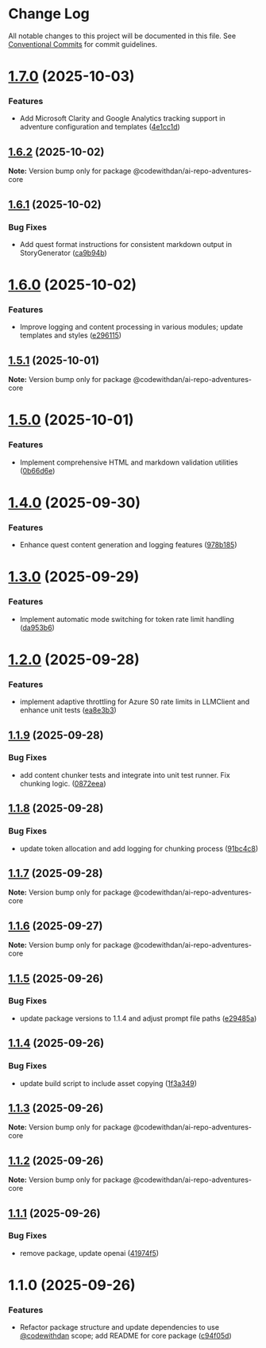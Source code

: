 # Change Log

All notable changes to this project will be documented in this file.
See [Conventional Commits](https://conventionalcommits.org) for commit guidelines.

# [1.7.0](https://github.com/danwahlin/ai-repo-adventures/compare/@codewithdan/ai-repo-adventures-core@1.6.2...@codewithdan/ai-repo-adventures-core@1.7.0) (2025-10-03)


### Features

* Add Microsoft Clarity and Google Analytics tracking support in adventure configuration and templates ([4e1cc1d](https://github.com/danwahlin/ai-repo-adventures/commit/4e1cc1d519081a54858ff341ad2378fff27f2058))





## [1.6.2](https://github.com/danwahlin/ai-repo-adventures/compare/@codewithdan/ai-repo-adventures-core@1.6.1...@codewithdan/ai-repo-adventures-core@1.6.2) (2025-10-02)

**Note:** Version bump only for package @codewithdan/ai-repo-adventures-core





## [1.6.1](https://github.com/danwahlin/ai-repo-adventures/compare/@codewithdan/ai-repo-adventures-core@1.6.0...@codewithdan/ai-repo-adventures-core@1.6.1) (2025-10-02)


### Bug Fixes

* Add quest format instructions for consistent markdown output in StoryGenerator ([ca9b94b](https://github.com/danwahlin/ai-repo-adventures/commit/ca9b94bd9d30007352f613e5a90af36998ea460c))





# [1.6.0](https://github.com/danwahlin/ai-repo-adventures/compare/@codewithdan/ai-repo-adventures-core@1.5.1...@codewithdan/ai-repo-adventures-core@1.6.0) (2025-10-02)


### Features

* Improve logging and content processing in various modules; update templates and styles ([e296115](https://github.com/danwahlin/ai-repo-adventures/commit/e2961159c148bac80b2333c607fe53e78022abd9))





## [1.5.1](https://github.com/danwahlin/ai-repo-adventures/compare/@codewithdan/ai-repo-adventures-core@1.5.0...@codewithdan/ai-repo-adventures-core@1.5.1) (2025-10-01)

**Note:** Version bump only for package @codewithdan/ai-repo-adventures-core





# [1.5.0](https://github.com/danwahlin/ai-repo-adventures/compare/@codewithdan/ai-repo-adventures-core@1.4.0...@codewithdan/ai-repo-adventures-core@1.5.0) (2025-10-01)


### Features

* Implement comprehensive HTML and markdown validation utilities ([0b66d6e](https://github.com/danwahlin/ai-repo-adventures/commit/0b66d6e30702d13454800265c69f942c1a9a39ae))





# [1.4.0](https://github.com/danwahlin/ai-repo-adventures/compare/@codewithdan/ai-repo-adventures-core@1.3.0...@codewithdan/ai-repo-adventures-core@1.4.0) (2025-09-30)


### Features

* Enhance quest content generation and logging features ([978b185](https://github.com/danwahlin/ai-repo-adventures/commit/978b185ab7abb47e64461f3b610bde0e5270e709))





# [1.3.0](https://github.com/danwahlin/ai-repo-adventures/compare/@codewithdan/ai-repo-adventures-core@1.2.0...@codewithdan/ai-repo-adventures-core@1.3.0) (2025-09-29)


### Features

* Implement automatic mode switching for token rate limit handling ([da953b6](https://github.com/danwahlin/ai-repo-adventures/commit/da953b671661a8f2876f65f23d1c9b8b84639dc3))





# [1.2.0](https://github.com/danwahlin/ai-repo-adventures/compare/@codewithdan/ai-repo-adventures-core@1.1.9...@codewithdan/ai-repo-adventures-core@1.2.0) (2025-09-28)


### Features

* implement adaptive throttling for Azure S0 rate limits in LLMClient and enhance unit tests ([ea8e3b3](https://github.com/danwahlin/ai-repo-adventures/commit/ea8e3b333b2dafc020e0e9a69ee0a77ee18f04ce))





## [1.1.9](https://github.com/danwahlin/ai-repo-adventures/compare/@codewithdan/ai-repo-adventures-core@1.1.8...@codewithdan/ai-repo-adventures-core@1.1.9) (2025-09-28)


### Bug Fixes

* add content chunker tests and integrate into unit test runner. Fix chunking logic. ([0872eea](https://github.com/danwahlin/ai-repo-adventures/commit/0872eeaaf2758fbe0a358b79a49e38d34c84ab2b))





## [1.1.8](https://github.com/danwahlin/ai-repo-adventures/compare/@codewithdan/ai-repo-adventures-core@1.1.7...@codewithdan/ai-repo-adventures-core@1.1.8) (2025-09-28)


### Bug Fixes

* update token allocation and add logging for chunking process ([91bc4c8](https://github.com/danwahlin/ai-repo-adventures/commit/91bc4c866d3709d1049f5e1cb3d802465e387d9b))





## [1.1.7](https://github.com/danwahlin/ai-repo-adventures/compare/@codewithdan/ai-repo-adventures-core@1.1.6...@codewithdan/ai-repo-adventures-core@1.1.7) (2025-09-28)

**Note:** Version bump only for package @codewithdan/ai-repo-adventures-core





## [1.1.6](https://github.com/danwahlin/ai-repo-adventures/compare/@codewithdan/ai-repo-adventures-core@1.1.5...@codewithdan/ai-repo-adventures-core@1.1.6) (2025-09-27)

**Note:** Version bump only for package @codewithdan/ai-repo-adventures-core





## [1.1.5](https://github.com/danwahlin/ai-repo-adventures/compare/@codewithdan/ai-repo-adventures-core@1.1.4...@codewithdan/ai-repo-adventures-core@1.1.5) (2025-09-26)


### Bug Fixes

* update package versions to 1.1.4 and adjust prompt file paths ([e29485a](https://github.com/danwahlin/ai-repo-adventures/commit/e29485a4121696c9e52a8d053a5bc26a3e00bbdb))





## [1.1.4](https://github.com/danwahlin/ai-repo-adventures/compare/@codewithdan/ai-repo-adventures-core@1.1.3...@codewithdan/ai-repo-adventures-core@1.1.4) (2025-09-26)


### Bug Fixes

* update build script to include asset copying ([1f3a349](https://github.com/danwahlin/ai-repo-adventures/commit/1f3a3490ad27ff01e1b32c537031c3d98ffa2a5e))





## [1.1.3](https://github.com/danwahlin/ai-repo-adventures/compare/@codewithdan/ai-repo-adventures-core@1.1.2...@codewithdan/ai-repo-adventures-core@1.1.3) (2025-09-26)

**Note:** Version bump only for package @codewithdan/ai-repo-adventures-core





## [1.1.2](https://github.com/danwahlin/ai-repo-adventures/compare/@codewithdan/ai-repo-adventures-core@1.1.1...@codewithdan/ai-repo-adventures-core@1.1.2) (2025-09-26)

**Note:** Version bump only for package @codewithdan/ai-repo-adventures-core





## [1.1.1](https://github.com/danwahlin/ai-repo-adventures/compare/@codewithdan/ai-repo-adventures-core@1.1.0...@codewithdan/ai-repo-adventures-core@1.1.1) (2025-09-26)


### Bug Fixes

* remove package, update openai ([41974f5](https://github.com/danwahlin/ai-repo-adventures/commit/41974f5e87909d784599e49162d404d6dc8c3050))





# 1.1.0 (2025-09-26)


### Features

* Refactor package structure and update dependencies to use [@codewithdan](https://github.com/codewithdan) scope; add README for core package ([c94f05d](https://github.com/danwahlin/ai-repo-adventures/commit/c94f05da8a1732409b35e594d79c35de2ce299d2))
